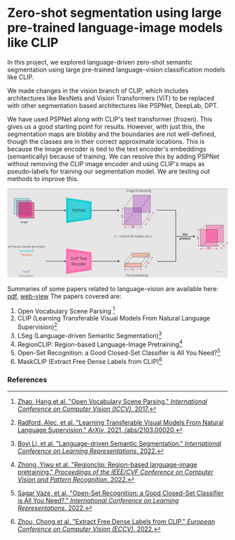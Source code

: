 # Zero-shot segmentation using large pre-trained language-image models like CLIP

In this project, we explored language-driven zero-shot semantic segmentation using large pre-trained language-vision classification models like CLIP. 

We made changes in the vision branch of CLIP, which includes architectures like ResNets and Vision Transformers (ViT) to be replaced with other segmentation based architectures like PSPNet, DeepLab, DPT. 

We have used PSPNet along with CLIP's text transformer (frozen). This gives us a good starting point for results. However, with just this, the segmentation maps are blobby and the boundaries are not well-defined, though the classes are in their correct approximate locations. This is because the image encoder is tied to the text encoder's embeddings (semantically) because of training. We can resolve this by adding PSPNet without removing the CLIP image encoder and using CLIP's maps as pseudo-labels for training our segmentation model.
We are testing out methods to improve this.

![Overview](overview.png)

Summaries of some papers related to language-vision are available here: [pdf](paper-summaries.pdf), [web-view](https://hackmd.io/@pu239/language-based-seg)
The papers covered are:

1. Open Vocabulary Scene Parsing [^1]
2. CLIP (Learning Transferable Visual Models From Natural Language Supervision)[^2]
3. LSeg (Language-driven Semantic Segmentation)[^3]
4. RegionCLIP: Region-based Language-Image Pretraining[^4]
5. Open-Set Recognition: a Good Closed-Set Classifier is All You Need?[^5]
6. MaskCLIP (Extract Free Dense Labels from CLIP)[^6]

### References
[^1]: [Zhao, Hang et al. "Open Vocabulary Scene Parsing." *International Conference on Computer Vision (ICCV)*. 2017.](https://openaccess.thecvf.com/content_ICCV_2017/papers/Zhao_Open_Vocabulary_Scene_ICCV_2017_paper.pdf)
[^2]: [Radford, Alec, et al. "Learning Transferable Visual Models From Natural Language Supervision." *ArXiv*, 2021,  /abs/2103.00020.](https://openai.com/research/clip)
[^3]: [Boyi Li, et al. "Language-driven Semantic Segmentation." *International Conference on Learning Representations*. 2022.](https://openreview.net/forum?id=RriDjddCLN)
[^4]: [Zhong, Yiwu et al. "Regionclip: Region-based language-image pretraining." *Proceedings of the IEEE/CVF Conference on Computer Vision and Pattern Recognition*. 2022.](https://openaccess.thecvf.com/content/CVPR2022/papers/Zhong_RegionCLIP_Region-Based_Language-Image_Pretraining_CVPR_2022_paper.pdf)
[^5]: [Sagar Vaze, et al. "Open-Set Recognition: a Good Closed-Set Classifier is All You Need?." *International Conference on Learning Representations*. 2022.](https://openreview.net/forum?id=5hLP5JY9S2d)
[^6]: [Zhou, Chong et al. "Extract Free Dense Labels from CLIP." *European Conference on Computer Vision (ECCV)*. 2022.](https://arxiv.org/abs/2112.01071)
